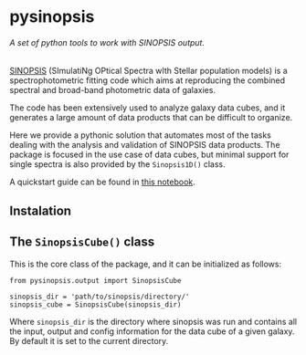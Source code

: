 # pysinopsis
###### A set of python tools to work with SINOPSIS output.

[SINOPSIS](https://www.irya.unam.mx/gente/j.fritz/JFhp/SINOPSIS.html) (SImulatiNg OPtical Spectra wIth Stellar population models) is a spectrophotometric fitting code which aims at reproducing the combined spectral and broad-band photometric data of galaxies.

The code has been extensively used to analyze galaxy data cubes, and it generates a large amount of data products that can be difficult to organize.

Here we provide a pythonic solution that automates most of the tasks dealing with the analysis and validation of SINOPSIS data products. The package is focused in the use case of data cubes, but minimal support for single spectra is also provided by the `Sinopsis1D()` class. 

A quickstart guide can be found in [this notebook](https://github.com/arielwrl/pysinopsis/blob/master/examples/quickstart.ipynb).

## Instalation



## The `SinopsisCube()` class

This is the core class of the package, and it can be initialized as follows:

```
from pysinopsis.output import SinopsisCube

sinopsis_dir = 'path/to/sinopsis/directory/'
sinopsis_cube = SinopsisCube(sinopsis_dir)
```

Where `sinopsis_dir` is the directory where sinopsis was run and contains all the input, output and config information for the data cube of a given galaxy. By default it is set to the current directory.

